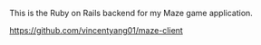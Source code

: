 This is the Ruby on Rails backend for my Maze game application. 

https://github.com/vincentyang01/maze-client
